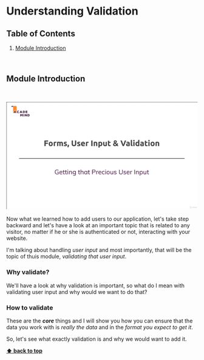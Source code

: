 # Understanding Validation

## Table of Contents
1. [Module Introduction](#module-introduction)

<br/>


## Module Introduction
<br/>

![chapter-17-1.gif](./images/gif/chapter-17-1.gif "Module introduction")

Now what we learned how to add users to our application, let's take step
backward and let's have a look at an important topic that is related to any
visitor, no matter if he or she is authenticated or not, interacting with your
website.

I'm talking about handling _user input_ and most importantly, that will be the
topic of thuis module, _validating that user input_.

### Why validate?

We'll have a look at why validation is important, so what do I mean with
validating user input and why would we want to do that?

### How to validate

These are the **_core_** things and I will show you how you can ensure that the
data you work with is _really the data_ and in the _format you expect to get
it_.

So, let's see what exactly validation is and why we would want to add it.

**[⬆ back to top](#table-of-contents)**
<br/>
<br/>
